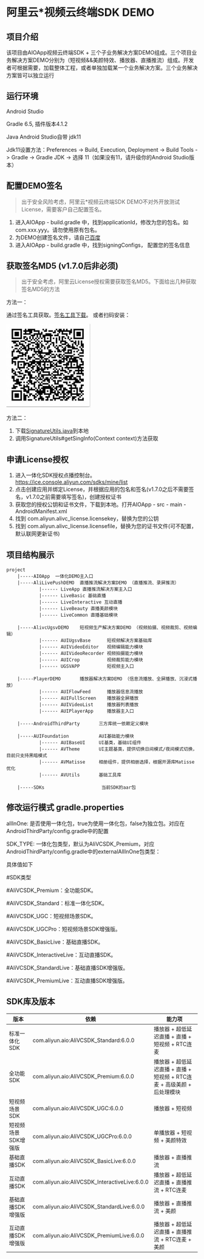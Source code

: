 # 阿里云*视频云终端SDK DEMO

## 项目介绍
该项目由AIOApp视频云终端SDK + 三个子业务解决方案DEMO组成。三个项目业务解决方案DEMO分别为（短视频&&美颜特效、播放器、直播推流）组成。开发者可根据需要，加载整体工程，或者单独加载某一个业务解决方案。三个业务解决方案皆可以独立运行

## 运行环境
Android Studio

Gradle 6.5, 插件版本4.1.2

Java Android Studio自带 jdk11

Jdk11设置方法：Preferences -> Build, Execution, Deployment -> Build Tools -> Gradle -> Gradle JDK -> 选择 11（如果没有11，请升级你的Android Studio版本）

## 配置DEMO签名
> 出于安全风险考虑，阿里云*视频云终端SDK DEMO不对外开放测试License，需要客户自己配置签名。
1. 进入AIOApp - build.gradle 中，找到applicationId，修改为您的包名。如com.xxx.yyy。请勿使用原有包名。
2. 为DEMO创建签名文件，请自己[百度](https://www.baidu.com/s?wd=android%E7%AD%BE%E5%90%8D%E6%96%87%E4%BB%B6)
3. 进入AIOApp - build.gradle 中，找到signingConfigs， 配置您的签名信息

## 获取签名MD5 (v1.7.0后非必须)
> 出于安全考虑，阿里云License授权需要获取签名MD5。下面给出几种获取签名MD5的方法

方法一：

通过签名工具获取。[签名工具下载](https://docs-aliyun.cn-hangzhou.oss.aliyun-inc.com/assets/attach/57134/cn_zh/1500877517694/app_signatures%20%281%29.apk?spm=a2c4g.11186623.0.0.17a71a1aq0CnV6&file=app_signatures%20%281%29.apk)。
或者扫码安装：

![qrcode](./sign_tool_qrcode.jpg "二维码")

方法二：
1. 下载[SignatureUtils.java](https://github.com/aliyunvideo/MONE_demo_opensource_android/blob/master/AUIFoundation/AVUtils/src/main/java/com/aliyun/aio/utils/SignatureUtils.java)到本地
2. 调用SignatureUtils#getSingInfo(Context context)方法获取

## 申请License授权
1. 进入一体化SDK授权点播控制台。https://ice.console.aliyun.com/sdks/mine/list
2. 点击创建应用并绑定License，并根据应用的包名和签名(v1.7.0之后不需要签名，v1.7.0之前需要填写签名)，创建授权证书
3. 获取您的授权公钥和证书文件，下载到本地。打开AIOApp - src - main - AndroidManifest.xml
4. 找到 com.aliyun.alivc_license.licensekey，替换为您的公钥
5. 找到 com.aliyun.alivc_license.licensefile，替换为您的证书文件(可不配置，默认联网更新证书)

## 项目结构展示
```
project
    |-----AIOApp  一体化DEMO主入口
    |-----AliLivePushDEMO  直播推流解决方案DEMO （直播推流、录屏推流）
            |------ LiveApp 直播推流解决方案主入口
            |------ LiveBasic 基础直播
            |------ LiveInteractive 互动直播
            |------ LiveBeauty 直播美颜模块
            |------ LiveCommon 直播基础模块

    |-----AlivcUgsvDEMO    短视频生产解决方案DEMO （视频拍摄、视频裁剪、视频编辑）
            |------ AUIUgsvBase      短视频解决方案基础库
            |------ AUIVideoEditor   视频编辑能力模块
            |------ AUIVideoRecorder 视频拍摄能力模块
            |------ AUICrop          视频裁剪能力模块
            |------ UGSVAPP          短视频主入口

    |-----PlayerDEMO       播放器解决方案DEMO （信息流播放、全屏播放、沉浸式播放）
            |------ AUIFlowFeed      播放器信息流播放
            |------ AUIFullScreen    播放器全屏播放
            |------ AUIVideoList     播放器列表播放
            |------ AUIPlayerApp     播放器主入口

    |-----AndroidThirdParty       三方库统一依赖定义模块

    |-----AUIFoundation           AUI基础能力模块
            |------ AUIBaseUI     UI基类，基础UI组件
            |------ AVTheme       UI主题基类，提供切换日间模式/夜间模式切换，目前只支持黑暗模式
            |------ AVMatisse     相册组件，提供相册选择，根据开源库Matisse优化
            |------ AVUtils       基础工具库

    |-----SDKs                     当前SDK的aar包
```
## 修改运行模式 gradle.properties
allInOne: 是否使用一体化包，true为使用一体化包，false为独立包。对应在AndroidThirdParty/config.gradle中的配置

SDK_TYPE: 一体化包类型，默认为AliVCSDK_Premium，对应AndroidThirdParty/config.gradle中的externalAllInOne包类型：

具体值如下

#SDK类型

#AliVCSDK_Premium：全功能SDK。 

#AliVCSDK_Standard：标准一体化SDK。

#AliVCSDK_UGC：短视频场景SDK。

#AliVCSDK_UGCPro：短视频场景SDK增强版。

#AliVCSDK_BasicLive：基础直播SDK。

#AliVCSDK_InteractiveLive：互动直播SDK。 

#AliVCSDK_StandardLive：基础直播SDK增强版。 

#AliVCSDK_PremiumLive：互动直播SDK增强版。


## SDK库及版本
| 版本          | 依赖                                            | 能力项                                            |
|-------------|-----------------------------------------------|------------------------------------------------|
| 标准一体化SDK    | com.aliyun.aio:AliVCSDK_Standard:6.0.0        | 播放器 + 超低延迟直播 + 直播 + 短视频 + RTC连麦                |
| 全功能SDK      | com.aliyun.aio:AliVCSDK_Premium:6.0.0         | 播放器 + 超低延迟直播 + 直播 + 短视频 + RTC连麦 + 高级美颜 + 后处理模块 | 
| 短视频场景SDK    | com.aliyun.aio:AliVCSDK_UGC:6.0.0             | 播放器 + 短视频                                      | 
| 短视频场景SDK增强版 | com.aliyun.aio:AliVCSDK_UGCPro:6.0.0          | 单播放器 + 短视频 + 美颜特效                              | 
| 基础直播SDK     | com.aliyun.aio:AliVCSDK_BasicLive:6.0.0       | 播放器  + 直播推流                                    | 
| 互动直播SDK     | com.aliyun.aio:AliVCSDK_InteractiveLive:6.0.0 | 播放器 + 超低延迟直播 + 直播推流 + RTC连麦                    | 
| 基础直播SDK增强版  | com.aliyun.aio:AliVCSDK_StandardLive:6.0.0    | 播放器 + 直播推流 + 美颜                                | 
| 互动直播SDK增强版  | com.aliyun.aio:AliVCSDK_PremiumLive:6.0.0     | 播放器 + 超低延迟直播 + 直播推流 + RTC连麦 + 美颜               |